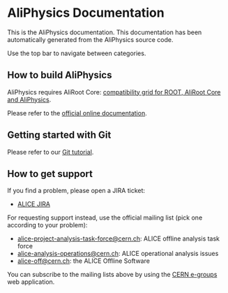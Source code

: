 AliPhysics Documentation
========================

This is the AliPhysics documentation. This documentation has been automatically
generated from the AliPhysics source code.

Use the top bar to navigate between categories.


How to build AliPhysics
-----------------------

AliPhysics requires AliRoot Core: [compatibility grid for ROOT, AliRoot Core and
AliPhysics](http://alimonitor.cern.ch/packages/).

Please refer to the [official online
documentation](https://dberzano.github.io/alice/install-aliroot).


Getting started with Git
------------------------

Please refer to our [Git tutorial](https://dberzano.github.io/alice/git).


How to get support
------------------

If you find a problem, please open a JIRA ticket:

- [ALICE JIRA](https://alice.its.cern.ch/)

For requesting support instead, use the official mailing list (pick one
according to your problem):

- alice-project-analysis-task-force@cern.ch: ALICE offline analysis task force
- alice-analysis-operations@cern.ch: ALICE operational analysis issues
- alice-off@cern.ch: the ALICE Offline Software

You can subscribe to the mailing lists above by using the
[CERN e-groups](https://e-groups.cern.ch/) web application.
